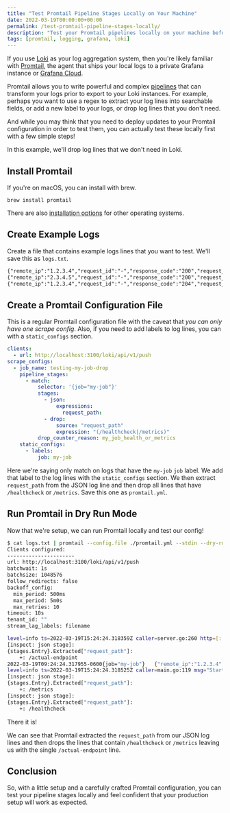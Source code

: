 ```yaml
---
title: "Test Promtail Pipeline Stages Locally on Your Machine"
date: 2022-03-19T00:00:00+00:00
permalink: /test-promtail-pipeline-stages-locally/
description: "Test your Promtail pipelines locally on your machine before deploying."
tags: [promtail, logging, grafana, loki]
---
```


If you use [Loki](https://grafana.com/oss/loki/) as your log aggregation system, then you're likely familiar with [Promtail](https://grafana.com/docs/loki/latest/clients/promtail/), the agent that ships your local logs to a private Grafana instance or [Grafana Cloud](https://grafana.com/).

Promtail allows you to write powerful and complex [pipelines](https://grafana.com/docs/loki/latest/clients/promtail/pipelines/) that can transform your logs prior to export to your Loki instances. For example, perhaps you want to use a regex to extract your log lines into searchable fields, or add a new label to your logs, or drop log lines that you don't need.

And while you may think that you need to deploy updates to your Promtail configuration in order to test them, you can actually test these locally first with a few simple steps!

In this example, we'll drop log lines that we don't need in Loki.

## Install Promtail

If you're on macOS, you can install with brew.

```
brew install promtail
```

There are also [installation options](https://grafana.com/docs/loki/latest/clients/promtail/installation/) for other operating systems.

## Create Example Logs

Create a file that contains example logs lines that you want to test. We'll save this as `logs.txt`.

```txt
{"remote_ip":"1.2.3.4","request_id":"-","response_code":"200","request_method":"POST","request_path":"/actual-endpoint","request_querystring":"","request_timetaken":"6120","response_length":"22"}
{"remote_ip":"2.3.4.5","request_id":"-","response_code":"200","request_method":"GET","request_path":"/metrics","request_querystring":"","request_timetaken":"2476","response_length":"4227"}
{"remote_ip":"1.2.3.4","request_id":"-","response_code":"204","request_method":"GET","request_path":"/healthcheck","request_querystring":"","request_timetaken":"1198","response_length":"0"}
```

## Create a Promtail Configuration File

This is a regular Promtail configuration file with the caveat that _you can only have one scrape config_. Also, if you need to add labels to log lines, you can with a `static_configs` section.

```yaml
clients:
  - url: http://localhost:3100/loki/api/v1/push
scrape_configs:
  - job_name: testing-my-job-drop
    pipeline_stages:
      - match:
          selector: '{job="my-job"}'
          stages:
            - json:
                expressions:
                  request_path:
            - drop:
                source: "request_path"
                expression: "(/healthcheck|/metrics)"
          drop_counter_reason: my_job_health_or_metrics
    static_configs:
      - labels:
          job: my-job
```

Here we're saying only match on logs that have the `my-job` `job` label. We add that label to the log lines with the `static_configs` section. We then extract `request_path` from the JSON log line and then drop all lines that have `/healthcheck` or `/metrics`. Save this one as `promtail.yml`.

## Run Promtail in Dry Run Mode

Now that we're setup, we can run Promtail locally and test our config!

```bash
$ cat logs.txt | promtail --config.file ./promtail.yml --stdin --dry-run --inspect
Clients configured:
----------------------
url: http://localhost:3100/loki/api/v1/push
batchwait: 1s
batchsize: 1048576
follow_redirects: false
backoff_config:
  min_period: 500ms
  max_period: 5m0s
  max_retries: 10
timeout: 10s
tenant_id: ""
stream_lag_labels: filename

level=info ts=2022-03-19T15:24:24.318359Z caller=server.go:260 http=[::]:80 grpc=[::]:9095 msg="server listening on addresses"
[inspect: json stage]:
{stages.Entry}.Extracted["request_path"]:
	+: /actual-endpoint
2022-03-19T09:24:24.317955-0600{job="my-job"}	{"remote_ip":"1.2.3.4","request_id":"-","response_code":"200","request_method":"POST","request_path":"/actual-endpoint","request_querystring":"","request_timetaken":"6120","response_length":"22"}
level=info ts=2022-03-19T15:24:24.318525Z caller=main.go:119 msg="Starting Promtail" version="(version=, branch=, revision=)"
[inspect: json stage]:
{stages.Entry}.Extracted["request_path"]:
	+: /metrics
[inspect: json stage]:
{stages.Entry}.Extracted["request_path"]:
	+: /healthcheck
```

There it is!

We can see that Promtail extracted the `request_path` from our JSON log lines and then drops the lines that contain `/healthcheck` or `/metrics` leaving us with the single `/actual-endpoint` line.

## Conclusion

So, with a little setup and a carefully crafted Promtail configuration, you can test your pipeline stages locally and feel confident that your production setup will work as expected.
